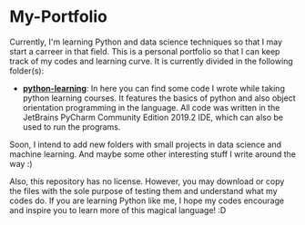 # My-Portfolio
Currently, I'm learning Python and data science techniques so that I may start a carreer in that field. This is a personal portfolio so that I can keep track of my codes and learning curve. It is currently divided in the following folder(s):

- [**python-learning**](python-learning): In here you can find some code I wrote while taking python learning courses. It features the basics of python and also object orientation programming in the language. All code was written in the JetBrains PyCharm Community Edition 2019.2 IDE, which can also be used to run the programs.

Soon, I intend to add new folders with small projects in data science and machine learning. And maybe some other interesting stuff I write around the way :)

Also, this repository has no license. However, you may download or copy the files with the sole purpose of testing them and understand what my codes do. If you are learning Python like me, I hope my codes encourage and inspire you to learn more of this magical language! :D
